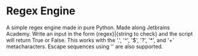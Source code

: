 # Regex Engine
A simple regex engine made in pure Python. Made along Jetbrains Academy. Write an input in the form {regex}|{string to check} and the script will return
True or False. This works with the '.', '^', '$', '?', '*', and '+' metacharacters. Escape sequences using '\' are also supported.
